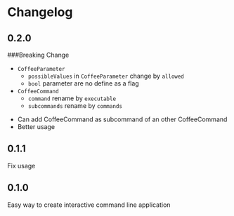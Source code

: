 # Changelog

## 0.2.0

###Breaking Change
- `CoffeeParameter` 
    - `possibleValues` in `CoffeeParameter` change by `allowed`
    - `bool` parameter are no define as a flag
- `CoffeeCommand`
    - `command` rename by `executable`
    - `subcommands` rename by `commands`
 
    
* Can add CoffeeCommand as subcommand of an other CoffeeCommand
* Better usage

## 0.1.1

Fix usage

## 0.1.0

Easy way to create interactive command line application
